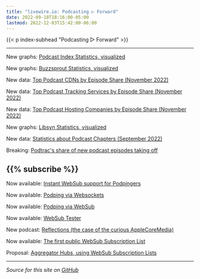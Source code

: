 ```yaml
---
title: "livewire.io: Podcasting ▷ Forward"
date: 2022-09-18T18:16:00-05:00
lastmod: 2022-12-03T15:42:00-06:00
---
```


{{< p index-subhead "Podcasting ▷ Forward" >}}

---

New graphs: [Podcast Index Statistics, visualized](/podcast-index-stats-visualized)

New graphs: [Buzzsprout Statistics, visualized](/buzzsprout-stats-visualized)

New data: [Top Podcast CDNs by Episode Share (November 2022)](/podcast-cdns-by-episode-share)

New data: [Top Podcast Tracking Services by Episode Share (November 2022)](/podcast-trackers-by-episode-share)

New data: [Top Podcast Hosting Companies by Episode Share (November 2022)](/podcast-hosts-by-episode-share)

New graphs: [Libsyn Statistics, visualized](/libsyn-stats-visualized)

New data: [Statistics about Podcast Chapters (September 2022)](/podcast-chapters-stats)

Breaking: [Podtrac's share of new podcast episodes taking off](/podtrac-share-of-new-episodes-taking-off)

{{% subscribe %}}
---

Now available: [Instant WebSub support for Podpingers](/instant-websub-for-podpingers)

Now available: [Podping via Websockets](/podping-via-websockets)

Now available: [Podping via WebSub](/podping-via-websub)

Now available: [WebSub Tester](/websub-tester)

New podcast: [Reflections (the case of the curious AppleCoreMedia)](/new-podcast-reflections)

Now available: [The first public WebSub Subscription List](/first-public-subscription-list)

Proposal: [Aggregator Hubs, using WebSub Subscription Lists](/aggregator-hubs)

---

*Source for this site on [GitHub](https://github.com/skymethod/livewire-web)*
